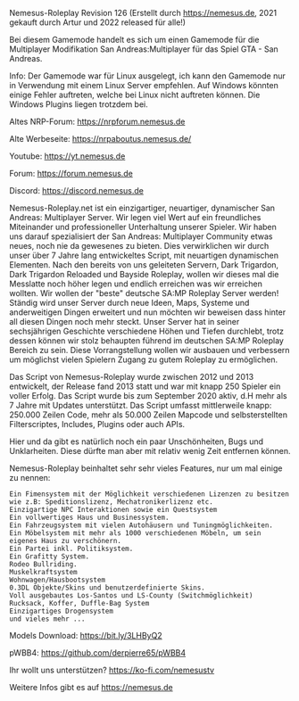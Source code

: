 Nemesus-Roleplay Revision 126 (Erstellt durch https://nemesus.de, 2021 gekauft durch Artur und 2022 released für alle!)

Bei diesem Gamemode handelt es sich um einen Gamemode für die Multiplayer Modifikation San Andreas:Multiplayer für das Spiel GTA - San Andreas.

Info: Der Gamemode war für Linux ausgelegt, ich kann den Gamemode nur in Verwendung mit einem Linux Server empfehlen. Auf Windows könnten einige Fehler auftreten, welche bei Linux nicht auftreten können. Die Windows Plugins liegen trotzdem bei.

Altes NRP-Forum: https://nrpforum.nemesus.de

Alte Werbeseite: https://nrpaboutus.nemesus.de/

Youtube: https://yt.nemesus.de

Forum: https://forum.nemesus.de

Discord: https://discord.nemesus.de

Nemesus-Roleplay.net ist ein einzigartiger, neuartiger, dynamischer San Andreas: Multiplayer Server. Wir legen viel Wert auf ein freundliches Miteinander und professioneller Unterhaltung unserer Spieler. Wir haben uns darauf spezialisiert der San Andreas: Multiplayer Community etwas neues, noch nie da gewesenes zu bieten. Dies verwirklichen wir durch unser über 7 Jahre lang entwickeltes Script, mit neuartigen dynamischen Elementen. Nach den bereits von uns geleiteten Servern, Dark Trigardon, Dark Trigardon Reloaded und Bayside Roleplay, wollen wir dieses mal die Messlatte noch höher legen und endlich erreichen was wir erreichen wollten. Wir wollen der "beste" deutsche SA:MP Roleplay Server werden! Ständig wird unser Server durch neue Ideen, Maps, Systeme und anderweitigen Dingen erweitert und nun möchten wir beweisen dass hinter all diesen Dingen noch mehr steckt. Unser Server hat in seiner sechsjährigen Geschichte verschiedene Höhen und Tiefen durchlebt, trotz dessen können wir stolz behaupten führend im deutschen SA:MP Roleplay Bereich zu sein. Diese Vorrangstellung wollen wir ausbauen und verbessern um möglichst vielen Spielern Zugang zu gutem Roleplay zu ermöglichen.

Das Script von Nemesus-Roleplay wurde zwischen 2012 und 2013 entwickelt, der Release fand 2013 statt und war mit knapp 250 Spieler ein voller Erfolg. Das Script wurde bis zum September 2020 aktiv, d.H mehr als 7 Jahre mit Updates unterstützt. Das Script umfasst mittlerweile knapp: 250.000 Zeilen Code, mehr als 50.000 Zeilen Mapcode und selbsterstellten Filterscriptes, Includes, Plugins oder auch APIs.

Hier und da gibt es natürlich noch ein paar Unschönheiten, Bugs und Unklarheiten. Diese dürfte man aber mit relativ wenig Zeit entfernen können.

Nemesus-Roleplay beinhaltet sehr sehr vieles Features, nur um mal einige zu nennen:

    Ein Fimensystem mit der Möglichkeit verschiedenen Lizenzen zu besitzen wie z.B: Speditionslizenz, Mechatronikerlizenz etc.
    Einzigartige NPC Interaktionen sowie ein Questsystem
    Ein vollwertiges Haus und Businessystem.
    Ein Fahrzeugsystem mit vielen Autohäusern und Tuningmöglichkeiten.
    Ein Möbelsystem mit mehr als 1000 verschiedenen Möbeln, um sein eigenes Haus zu verschönern.
    Ein Partei inkl. Politiksystem.
    Ein Grafitty System.
    Rodeo Bullriding.
    Muskelkraftsystem
    Wohnwagen/Hausbootsystem
    0.3DL Objekte/Skins und benutzerdefinierte Skins.
    Voll ausgebautes Los-Santos und LS-County (Switchmöglichkeit)
    Rucksack, Koffer, Duffle-Bag System
    Einzigartiges Drogensystem
    und vieles mehr ...
    
Models Download: https://bit.ly/3LHByQ2

pWBB4: https://github.com/derpierre65/pWBB4

Ihr wollt uns unterstützen? https://ko-fi.com/nemesustv

Weitere Infos gibt es auf https://nemesus.de
